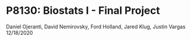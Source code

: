 P8130: Biostats I - Final Project
================
Daniel Ojeranti, David Nemirovsky, Ford Holland, Jared Klug, Justin
Vargas
12/18/2020


